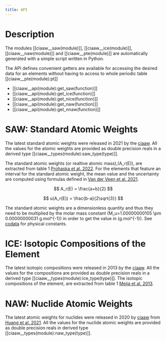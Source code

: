 ```yaml
---
title: API
---
```


# Description

The modules [[ciaaw__saw(module)]], [[ciaaw__ice(module)]], [[ciaaw__naw(module)]] and  [[ciaaw__pte(module)]] are
automatically generated with a simple script written in Python.

The API defines convenient getters are available for accessing the desired data for an elements
without having to access to whole periodic table [[ciaaw__pte(module):pt]]

* [[ciaaw__api(module):get_saw(function)]]
* [[ciaaw__api(module):get_ice(function)]]
* [[ciaaw__api(module):get_nice(function)]]
* [[ciaaw__api(module):get_naw(function)]]
* [[ciaaw__api(module):get_nnaw(function)]]

# SAW: Standard Atomic Weights

The latest standard atomic weights were released in 2021 by the [ciaaw](https://www.ciaaw.org).
All the values for the atomic weights are provided as double precision reals in a derived type
[[ciaaw__types(module):saw_type(type)]].

The standard atomic weights (or realtive atomic mass),\(A_r(E)\), 
are extracted from table 1 [Prohaska et al. 2022](../references.html). For the elements
that feature an interval for the standard atomic weight, the mean value and the uncertainty are computed
using formulas defined in [Van der Veen et al. 2021](../references.html).

$$ A_r(E) = \frac{a+b}{2} $$

$$ u(A_r(E)) = \frac{b-a}{2\sqrt{3}} $$

The standard atomic weights are a dimensionless quantity and thus they need to be multiplied by 
the molar mass constant \(M_u=1.00000000105 \pm 0.00000000031 g.mol^{-1}\) 
in order to get the value in \(g.mol^{-1}\). 
See [codata](https://milanskocic.github.io/codata/) for physical constants.


# ICE: Isotopic Compositions of the Element

The latest isotopic compositions were released in 2013 by the [ciaaw](https://www.ciaaw.org).
All the values for the compositions are provided as double precision reals in a derived type
[[ciaaw__types(module):ice_type(type)]].
The isotopic compositions of the element, are extracted from table 1 [Meija et al. 2013](../references.html). 

# NAW: Nuclide Atomic Weights

The latest atomic weights for nuclides were released in 2020 by [ciaaw](https://www.ciaaw.org)
from [Huang et al. 2021](../references.html).
All the values for the nuclide atomic weights are provided as double precision reals in derived type
[[ciaaw__types(module):naw_type(type)]]. 

